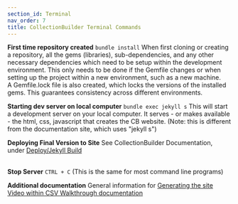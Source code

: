 ```yaml
---
section_id: Terminal
nav_order: 7
title: CollectionBuilder Terminal Commands
---
```


**First time repository created**
`bundle install`
When first cloning or creating a repository, all the gems (libraries), sub-dependencies, and any other necessary dependencies which need to be setup within the development environment. This only needs to be done if the Gemfile changes or when setting up the project within a new environment, such as a new machine.
<br>
A Gemfile.lock file is also created, which locks the versions of the installed gems. This guarantees consistency across different environments. 
  

**Starting dev server on local computer**
`bundle exec jekyll s` This will start a development server on your local computer. It serves - or makes available - the html, css, javascript that creates the CB website. (Note: this is different from the documentation site, which uses "jekyll s")
<br>  

**Deploying Final Version to Site**
See CollectionBuilder Documentation, under [Deploy/Jekyll Build](https://collectionbuilder.github.io/cb-docs/docs/deploy/build/)  
<br>

**Stop Server** 
`CTRL + C` 
(This is the same for most command line programs)  

**Additional documentation**
General information for [Generating the site](https://collectionbuilder.github.io/cb-docs/docs/repository/generate)
[Video within CSV Walkthrough documentation](https://collectionbuilder.github.io/cb-docs/docs/walkthroughs/csv-walkthrough/#13-run-the-bundle-exec-jekyll-serve-command-to-generate-your-site-video-version)

